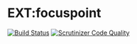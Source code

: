 # EXT:focuspoint

[![Build Status](https://travis-ci.org/lochmueller/focuspoint.svg?branch=master)](https://travis-ci.org/lochmueller/focuspoint)
[![Scrutinizer Code Quality](https://scrutinizer-ci.com/g/lochmueller/focuspoint/badges/quality-score.png?b=master)](https://scrutinizer-ci.com/g/lochmueller/focuspoint/?branch=master)
